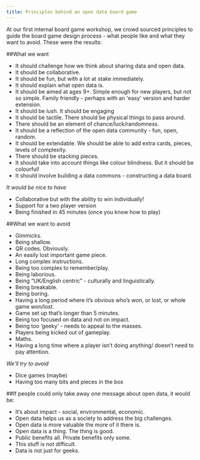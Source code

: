 ```yaml
---
title: Principles behind an open data board game
---
```


At our first internal board game workshop, we crowd sourced principles to guide the board game design process - what people like and what they want to avoid. These were the results:

##What we want

* It should challenge how we think about sharing data and open data.
* It should be collaborative.
* It should be fun, but with a lot at stake immediately.
* It should explain what open data is.
* It should be aimed at ages 9+. Simple enough for new players, but not so simple. Family friendly - perhaps with an 'easy' version and harder extension.
* It should be lush. It should be engaging
* It should be tactile. There should be physical things to pass around.
* There should be an element of chance/luck/randomness.
* It should be a reflection of the open data community - fun, open, random.
* It should be extendable. We should be able to add extra cards, pieces, levels of complexity.
* There should be stacking pieces.
* It should take into account things like colour blindness. But it should be colourful!
* It should involve building a data commons - constructing a data board.

*It would be nice to have*

* Collaborative but with the ability to win individually!
* Support for a two player version
* Being finished in 45 minutes (once you know how to play)

##What we want to avoid

* Gimmicks.
* Being shallow.
* QR codes. Obviously.
* An easily lost important game piece.
* Long complex instructions.
* Being too complex to remember/play.
* Being laborious.
* Being “UK/English centric” - culturally and linguistically.
* Being breakable.
* Being boring.
* Having a long period where it’s obvious who’s won, or lost, or whole game won/lost.
* Game set up that’s longer than 5 minutes.
* Being too focused on data and not on impact.
* Being too ‘geeky’ - needs to appeal to the masses.
* Players being kicked out of gameplay.
* Maths.
* Having a long time where a player isn’t doing anything/ doesn’t need to pay attention.

*We'll try to avoid*

* Dice games (maybe)
* Having too many bits and pieces in the box

##If people could only take away one message about open data, it would be:

* It’s about impact - social, environmental, economic.
* Open data helps us as a society to address the big challenges.
* Open data is more valuable the more of it there is.
* Open data is a thing. The thing is good.
* Public benefits all. Private benefits only some.
* This stuff is not difficult.
* Data is not just for geeks.
